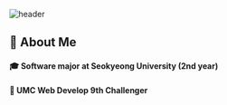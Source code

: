 <!--Header-->
![header](https://capsule-render.vercel.app/api?type=wave&color=gradient&height=300&section=header&text=Nayun's%20Github&fontSize=70)
  
<div>
  <!--Body-->
  
  ## 👀 About Me
  #### :mortar_board: Software major at Seokyeong University (2nd year) <br/>
  #### :book: UMC Web Develop 9th Challenger <br />
  <br/>
  <br/>
</div>
